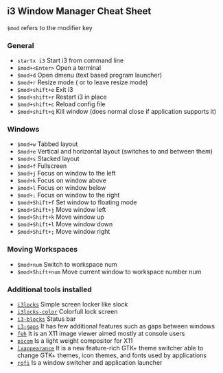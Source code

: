 ## i3 Window Manager Cheat Sheet

`$mod` refers to the modifier key 

### General

- `startx i3` Start i3 from command line
- `$mod+<Enter>` Open a terminal
- `$mod+d` Open dmenu (text based program launcher)
- `$mod+r` Resize mode (<Esc> or <Enter> to leave resize mode)
- `$mod+shift+e` Exit i3
- `$mod+shift+r` Restart i3 in place
- `$mod+shift+c` Reload config file
- `$mod+shift+q` Kill window (does normal close if application supports it)

### Windows

- `$mod+w` Tabbed layout
- `$mod+e` Vertical and horizontal layout (switches to and between them)
- `$mod+s` Stacked layout
- `$mod+f` Fullscreen
- `$mod+j` Focus on window to the left
- `$mod+k` Focus on window above
- `$mod+l` Focus on window below
- `$mod+;` Focus on window to the right
- `$mod+Shift+f` Set window to floating mode
- `$mod+Shift+j` Move window left
- `$mod+Shift+k` Move window up
- `$mod+Shift+l` Move window down
- `$mod+Shift+;` Move window right

### Moving Workspaces

- `$mod+num` Switch to workspace num
- `$mod+Shift+num` Move current window to workspace number num

### Additional tools installed

- [`i3locks`](https://github.com/i3/i3lock) Simple screen locker like slock
- [`i3locks-color`](https://github.com/Raymo111/i3lock-color) Colorfull lock screen
- [`i3-blocks`](https://github.com/vivien/i3blocks) Status bar
- [`i3-gaps`](https://github.com/Airblader/i3) It has few additional features such as gaps between windows
- [`feh`](https://feh.finalrewind.org/) It is an X11 image viewer aimed mostly at console users
- [`picom`](https://github.com/yshui/picom) Is a light weight compositor for X11
- [`lxappearance`](https://packages.debian.org/buster/lxappearance) It is a new feature-rich GTK+ theme switcher able to change GTK+ themes, icon themes, and fonts used by applications
- [`rofi`](https://github.com/davatorium/rofi) Is a window switcher and application launcher
